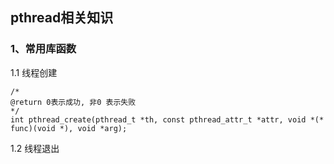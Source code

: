 ## pthread相关知识
### 1、常用库函数

1.1 线程创建  <br>
```
/*
@return 0表示成功, 非0 表示失败
*/
int pthread_create(pthread_t *th, const pthread_attr_t *attr, void *(* func)(void *), void *arg);
```
1.2 线程退出 <br>
```
```